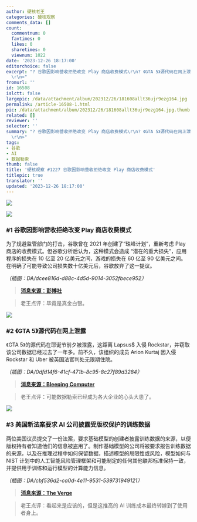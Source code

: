 ```yaml
---
author: 硬核老王
categories: 硬核观察
comments_data: []
count:
  commentnum: 0
  favtimes: 0
  likes: 0
  sharetimes: 0
  viewnum: 1022
date: '2023-12-26 18:17:00'
editorchoice: false
excerpt: "? 谷歌因影响营收拒绝改变 Play 商店收费模式\r\n? 《GTA 5》源代码在网上泄露\r\n? 美国新法案要求 AI 公司披露受版权保护的训练数据\r\n»
  \r\n»"
fromurl: ''
id: 16508
islctt: false
largepic: /data/attachment/album/202312/26/181608allt36ujr9ezg164.jpg
permalink: /article-16508-1.html
pic: /data/attachment/album/202312/26/181608allt36ujr9ezg164.jpg.thumb.jpg
related: []
reviewer: ''
selector: ''
summary: "? 谷歌因影响营收拒绝改变 Play 商店收费模式\r\n? 《GTA 5》源代码在网上泄露\r\n? 美国新法案要求 AI 公司披露受版权保护的训练数据\r\n»
  \r\n»"
tags:
- 谷歌
- AI
- 数据勒索
thumb: false
title: '硬核观察 #1227 谷歌因影响营收拒绝改变 Play 商店收费模式'
titlepic: true
translator: ''
updated: '2023-12-26 18:17:00'
---
```


![](/data/attachment/album/202312/26/181608allt36ujr9ezg164.jpg)


![](/data/attachment/album/202312/26/181621ifjfoftvv8mpcaoa.png)


### #1 谷歌因影响营收拒绝改变 Play 商店收费模式


为了规避监管部门的打击，谷歌曾在 2021 年创建了“珠峰计划”，重新考虑 Play 商店的收费模式。但谷歌分析后认为，这种模式会造成 “潜在的重大损失”，应用程序的损失在 10 亿至 20 亿美元之间，游戏的损失在 60 亿至 90 亿美元之间。在明确了可能导致公司损失数十亿美元后，谷歌放弃了这一提议。


*（插图：DA/dcee816d-d88c-4d5d-9014-3052fbece952）*



> 
> **[消息来源：彭博社](https://www.bloomberg.com/news/articles/2023-12-22/google-rejected-play-store-fee-changes-for-hit-on-sales-epic-lawsuit-shows)**
> 
> 
> 



> 
> 老王点评：毕竟是真金白银。
> 
> 
> 


![](/data/attachment/album/202312/26/181639yiztmut2texmdhuo.png)


### #2 《GTA 5》源代码在网上泄露


《GTA 5》的源代码在耶诞节前夕被泄露，这距离 Lapsus$ 入侵 Rockstar，并窃取该公司数据已经过去了一年多。前不久，该组织的成员 Arion Kurtaj 因入侵 Rockstar 和 Uber 被英国法官判处无限期住院。


*（插图：DA/0dfd14f6-41cf-471b-8c95-8c27f89d3284）*



> 
> **[消息来源：Bleeping Computer](https://www.bleepingcomputer.com/news/security/gta-5-source-code-reportedly-leaked-online-a-year-after-rockstar-hack/)**
> 
> 
> 



> 
> 老王点评：可能数据勒索已经成为各大企业的心头大患了。
> 
> 
> 


![](/data/attachment/album/202312/26/181650fz8b0kb02ghg1d2i.png)


### #3 美国新法案要求 AI 公司披露受版权保护的训练数据


两位美国议员提交了一份法案，要求基础模型的创建者披露训练数据的来源，以便版权持有者知道他们的信息被盗用了。制作基础模型的公司将被要求报告训练数据的来源，以及在推理过程中如何保留数据，描述模型的局限性或风险，模型如何与 NIST 计划中的人工智能风险管理框架和可能制定的任何其他联邦标准保持一致，并提供用于训练和运行模型的计算能力信息。


*（插图：DA/cbf536d2-ca0d-4e11-9531-539731949121）*



> 
> **[消息来源：The Verge](https://www.theverge.com/2023/12/22/24012757/ai-foundation-model-transparency-act-bill-copyright-regulation)**
> 
> 
> 



> 
> 老王点评：看起来是应该的，但是这推高的 AI 训练成本最终转嫁到了使用者身上。
> 
> 
>